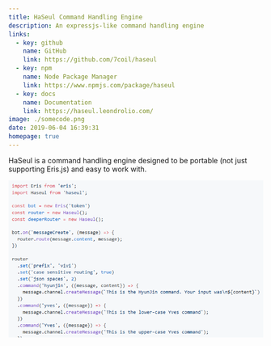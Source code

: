 ```yaml
---
title: HaSeul Command Handling Engine
description: An expressjs-like command handling engine
links:
  - key: github
    name: GitHub
    link: https://github.com/7coil/haseul
  - key: npm
    name: Node Package Manager
    link: https://www.npmjs.com/package/haseul
  - key: docs
    name: Documentation
    link: https://haseul.leondrolio.com/
image: ./somecode.png
date: 2019-06-04 16:39:31
homepage: true
---
```


HaSeul is a command handling engine designed to be portable (not just supporting Eris.js) and easy to work with.

![](somecode.png)
